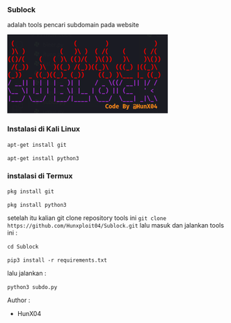 ### Sublock
adalah tools pencari subdomain pada website 

<img src="https://github.com/Hunxploit04/Sublock/blob/main/sublock.png"/>

### Instalasi di Kali Linux
`apt-get install git`

`apt-get install python3`

### instalasi di Termux
`pkg install git`

`pkg install python3`

setelah itu kalian git clone repository tools ini `git clone https://github.com/Hunxploit04/Sublock.git` lalu masuk dan jalankan tools ini :

`cd Sublock`

`pip3 install -r requirements.txt`

lalu jalankan :

`python3 subdo.py`

Author :

- HunX04








